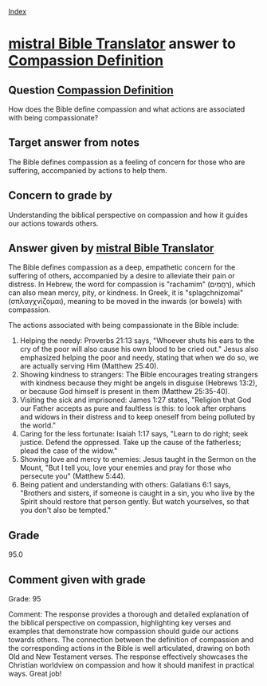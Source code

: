 
[Index](../../index.md)
# [mistral Bible Translator](../../answering_models/mistral_Bible_Translator.md) answer to [Compassion Definition](../../questions/Compassion_Definition.md)

## Question [Compassion Definition](../../questions/Compassion_Definition.md)
How does the Bible define compassion and what actions are associated with being compassionate?

## Target answer from notes
The Bible defines compassion as a feeling of concern for those who are suffering, accompanied by actions to help them.

## Concern to grade by
Understanding the biblical perspective on compassion and how it guides our actions towards others.

## Answer given by [mistral Bible Translator](../../answering_models/mistral_Bible_Translator.md)
 The Bible defines compassion as a deep, empathetic concern for the suffering of others, accompanied by a desire to alleviate their pain or distress. In Hebrew, the word for compassion is "rachamim" (רַחֲמִים), which can also mean mercy, pity, or kindness. In Greek, it is "splagchnizomai" (σπλαγχνίζομαι), meaning to be moved in the inwards (or bowels) with compassion.

The actions associated with being compassionate in the Bible include:
1. Helping the needy: Proverbs 21:13 says, "Whoever shuts his ears to the cry of the poor will also cause his own blood to be cried out." Jesus also emphasized helping the poor and needy, stating that when we do so, we are actually serving Him (Matthew 25:40).
2. Showing kindness to strangers: The Bible encourages treating strangers with kindness because they might be angels in disguise (Hebrews 13:2), or because God himself is present in them (Matthew 25:35-40).
3. Visiting the sick and imprisoned: James 1:27 states, "Religion that God our Father accepts as pure and faultless is this: to look after orphans and widows in their distress and to keep oneself from being polluted by the world."
4. Caring for the less fortunate: Isaiah 1:17 says, "Learn to do right; seek justice. Defend the oppressed. Take up the cause of the fatherless; plead the case of the widow."
5. Showing love and mercy to enemies: Jesus taught in the Sermon on the Mount, "But I tell you, love your enemies and pray for those who persecute you" (Matthew 5:44).
6. Being patient and understanding with others: Galatians 6:1 says, "Brothers and sisters, if someone is caught in a sin, you who live by the Spirit should restore that person gently. But watch yourselves, so that you don't also be tempted."

## Grade
95.0

## Comment given with grade
Grade: 95

Comment: The response provides a thorough and detailed explanation of the biblical perspective on compassion, highlighting key verses and examples that demonstrate how compassion should guide our actions towards others. The connection between the definition of compassion and the corresponding actions in the Bible is well articulated, drawing on both Old and New Testament verses. The response effectively showcases the Christian worldview on compassion and how it should manifest in practical ways. Great job!
